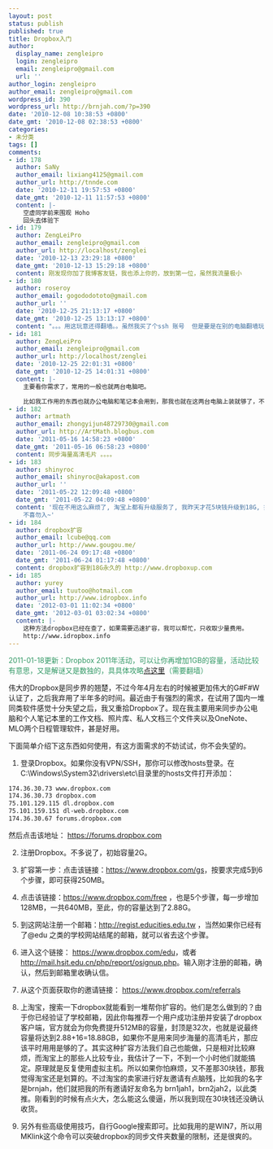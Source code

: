```yaml
---
layout: post
status: publish
published: true
title: Dropbox入门
author:
  display_name: zengleipro
  login: zengleipro
  email: zengleipro@gmail.com
  url: ''
author_login: zengleipro
author_email: zengleipro@gmail.com
wordpress_id: 390
wordpress_url: http://brnjah.com/?p=390
date: '2010-12-08 10:38:53 +0800'
date_gmt: '2010-12-08 02:38:53 +0800'
categories:
- 未分类
tags: []
comments:
- id: 178
  author: SaNy
  author_email: lixiang4125@gmail.com
  author_url: http://tnnde.com
  date: '2010-12-11 19:57:53 +0800'
  date_gmt: '2010-12-11 11:57:53 +0800'
  content: |-
    空虚同学前来围观 Hoho
    回头去体验下
- id: 179
  author: ZengLeiPro
  author_email: zengleipro@gmail.com
  author_url: http://localhost/zenglei
  date: '2010-12-13 23:29:18 +0800'
  date_gmt: '2010-12-13 15:29:18 +0800'
  content: 刚发现你加了我博客友链，我也添上你的，放到第一位，虽然我流量极小
- id: 180
  author: roseroy
  author_email: gogododototo@gmail.com
  author_url: ''
  date: '2010-12-25 21:13:17 +0800'
  date_gmt: '2010-12-25 13:13:17 +0800'
  content: "。。。用这玩意还得翻墙。。虽然我买了个ssh 账号  但是要是在别的电脑翻墙玩这个还是很麻烦。。"
- id: 181
  author: ZengLeiPro
  author_email: zengleipro@gmail.com
  author_url: http://localhost/zenglei
  date: '2010-12-25 22:01:31 +0800'
  date_gmt: '2010-12-25 14:01:31 +0800'
  content: |-
    主要看你需求了，常用的一般也就两台电脑吧。

    比如我工作用的东西也就办公电脑和笔记本会用到，那我也就在这两台电脑上装就够了，不会在老婆的电脑和台式机上也装。
- id: 182
  author: artmath
  author_email: zhongyijun48729730@gmail.com
  author_url: http://ArtMath.blogbus.com
  date: '2011-05-16 14:58:23 +0800'
  date_gmt: '2011-05-16 06:58:23 +0800'
  content: 同步海量高清毛片 。。。。
- id: 183
  author: shinyroc
  author_email: shinyroc@akapost.com
  author_url: ''
  date: '2011-05-22 12:09:48 +0800'
  date_gmt: '2011-05-22 04:09:48 +0800'
  content: '现在不用这么麻烦了, 淘宝上都有升级服务了, 我昨天才花5块钱升级到18G, 推荐一下这家: http://item.taobao.com/item.htm?id=7825143786,  非广告,
    不喜勿入~'
- id: 184
  author: dropbox扩容
  author_email: lcube@qq.com
  author_url: http://www.gougou.me/
  date: '2011-06-24 09:17:48 +0800'
  date_gmt: '2011-06-24 01:17:48 +0800'
  content: dropbox扩容到18G永久的 http://www.dropboxup.com
- id: 185
  author: yurey
  author_email: tuutoo@hotmail.com
  author_url: http://www.idropbox.info
  date: '2012-03-01 11:02:34 +0800'
  date_gmt: '2012-03-01 03:02:34 +0800'
  content: |-
    这种方法dropbox已经在查了，如果需要迅速扩容，我可以帮忙，只收取少量费用。
    http://www.idropbox.info
---
```

<span style="color: #339966;">2011-01-18更新：Dropbox 2011年活动，可以让你再增加1GB的容量，活动比较有意思，又是解谜又是数独的，具具体攻略<a href="http://www.chinagfw.org/2011/01/dropbox.html?utm_source=feedburner&amp;utm_medium=feed&amp;utm_campaign=Feed:+chinagfwblog+(GFW+Blog)" target="_blank">点这里</a>（需要翻墙）</span>

伟大的Dropbox是同步界的翘楚，不过今年4月左右的时候被更加伟大的G#F#W认证了，之后我弃用了半年多的时间。最近由于有强烈的需求，在试用了国内一堆同类软件感觉十分失望之后，我又重拾Dropbox了。现在我主要用来同步办公电脑和个人笔记本里的工作文档、照片库、私人文档三个文件夹以及OneNote、MLO两个日程管理软件，甚是好用。

下面简单介绍下这东西如何使用，有这方面需求的不妨试试，你不会失望的。

1. 登录Dropbox。如果你没有VPN/SSH，那你可以修改hosts登录。在C:\Windows\System32\drivers\etc\目录里的hosts文件打开添加：

```bash
174.36.30.73 www.dropbox.com
174.36.30.73 dropbox.com
75.101.129.115 dl.dropbox.com
75.101.159.151 dl-web.dropbox.com
174.36.30.67 forums.dropbox.com
```

然后点击该地址： <a href="https://forums.dropbox.com" target="_blank">https://forums.dropbox.com</a>

2. 注册Dropbox。不多说了，初始容量2G。

3. 扩容第一步：点击该链接：<a href="https://www.dropbox.com/gs" target="_blank">https://www.dropbox.com/gs</a>，按要求完成5到6个步骤，即可获得250MB。

4. 点击该链接：<a href="https://www.dropbox.com/free" target="_blank">https://www.dropbox.com/free</a> ，也是5个步骤，每一步增加128MB，一共640MB，至此，你的容量达到了2.88G。

5. 到这网站注册一个邮箱：<a href="http://regist.educities.edu.tw" target="_blank">http://regist.educities.edu.tw</a> ，当然如果你已经有了@edu 之类的学校网站结尾的邮箱，就可以省去这个步骤。

6. 进入这个链接： <a href="https://www.dropbox.com/edu" target="_blank">https://www.dropbox.com/edu</a>，或者 <a href="http://mail.hsit.edu.cn/php/report/osignup.php" target="_blank">http://mail.hsit.edu.cn/php/report/osignup.php</a>。输入刚才注册的邮箱，确认，然后到邮箱里收确认信。

7. 从这个页面获取你的邀请链接： <a href="https://www.dropbox.com/referrals" target="_blank">https://www.dropbox.com/referrals</a>

8. 上淘宝，搜索一下dropbox就能看到一堆帮你扩容的。他们是怎么做到的？由于你已经验证了学校邮箱，因此你每推荐一个用户成功注册并安装了dropbox客户端，官方就会为你免费提升512MB的容量，封顶是32次，也就是说最终容量将达到2.88+16=18.88GB，如果你不是用来同步海量的高清毛片，那应该平时用用是够的了。其实这种扩容方法我们自己也能做，只是相对比较麻烦，而淘宝上的那些人比较专业，我估计了一下，不到一个小时他们就能搞定。原理就是反复使用虚拟主机。所以如果你怕麻烦，又不差那30块钱，那我觉得淘宝还是划算的。不过淘宝的卖家进行好友邀请有点脑残，比如我的名字是brnjah，他们就把我的所有邀请好友命名为 brn1jah1，brn2jah2，以此类推。刚看到的时候有点火大，怎么能这么傻逼，所以我到现在30块钱还没确认收货。

9. 另外有些高级使用技巧，自行Google搜索即可。比如我用的是WIN7，所以用MKlink这个命令可以突破dropbox的同步文件夹数量的限制，还是很爽的。
